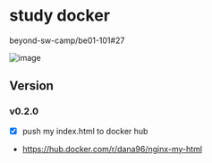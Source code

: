 # study docker
beyond-sw-camp/be01-101#27

![image](https://github.com/dana096/docker-nginx-dana96/assets/145534055/932768fc-9de7-4001-ba28-11575c2689f7)


## Version
### v0.2.0
- [x] push my index.html to docker hub
- https://hub.docker.com/r/dana96/nginx-my-html
